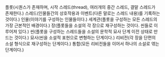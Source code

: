 플롯(시퀀스가 존재하며, 시작 스레드(thread), 여러개의 중간 스레드, 결말 스레드가 존재한다.)
스레드(인물들간의 상호작용과 이벤트(다른 말로는 스레드 내용)를 기록하는 것이다.)
 인물(이야기를 구성하는 인물들이다.)
세계관(플롯을 구성하는 모든 스레드의 가장 근본적인 배경이다.)
장(플롯들을 소설의 각 장으로 재구성하는 것이다. 씬들로 이루어져 있다.)
씬(플롯을 구성하는 스레드들을 소설의 문학적 묘사 단계 이전 상태로 만드는 것이다.)
묘사(씬을 소설적 표현으로 변형하는 단계이다.)
리비전(각 장을 단편의 소설 형식으로 재구성하는 단계이다.)
통합(모든 리비전들을 이어서 하나의 소설로 엮는 단계이다.)